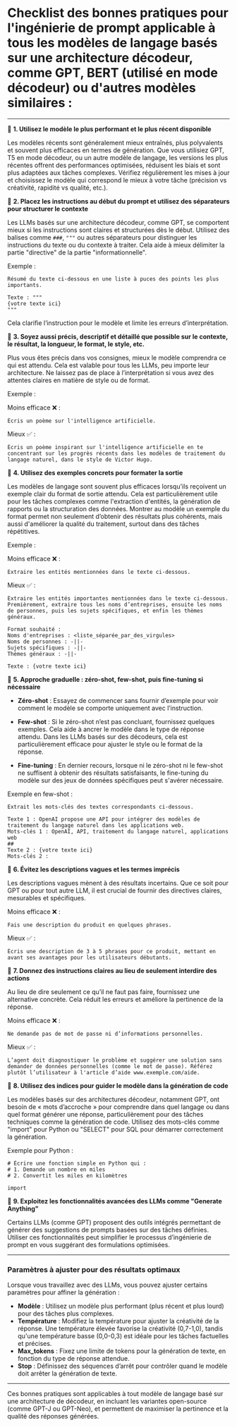 # Checklist des bonnes pratiques pour l'ingénierie de prompt applicable à tous les modèles de langage basés sur une architecture décodeur, comme GPT, BERT (utilisé en mode décodeur) ou d'autres modèles similaires :

---

🔧 **1. Utilisez le modèle le plus performant et le plus récent disponible**

Les modèles récents sont généralement mieux entraînés, plus polyvalents et souvent plus efficaces en termes de génération. Que vous utilisiez GPT, T5 en mode décodeur, ou un autre modèle de langage, les versions les plus récentes offrent des performances optimisées, réduisent les biais et sont plus adaptées aux tâches complexes. Vérifiez régulièrement les mises à jour et choisissez le modèle qui correspond le mieux à votre tâche (précision vs créativité, rapidité vs qualité, etc.).

🔧 **2. Placez les instructions au début du prompt et utilisez des séparateurs pour structurer le contexte**

Les LLMs basés sur une architecture décodeur, comme GPT, se comportent mieux si les instructions sont claires et structurées dès le début. Utilisez des balises comme `###`, `"""` ou autres séparateurs pour distinguer les instructions du texte ou du contexte à traiter. Cela aide à mieux délimiter la partie "directive" de la partie "informationnelle".

Exemple :

```
Résumé du texte ci-dessous en une liste à puces des points les plus importants.

Texte : """
{votre texte ici}
"""
```

Cela clarifie l’instruction pour le modèle et limite les erreurs d’interprétation.

🔧 **3. Soyez aussi précis, descriptif et détaillé que possible sur le contexte, le résultat, la longueur, le format, le style, etc.**

Plus vous êtes précis dans vos consignes, mieux le modèle comprendra ce qui est attendu. Cela est valable pour tous les LLMs, peu importe leur architecture. Ne laissez pas de place à l’interprétation si vous avez des attentes claires en matière de style ou de format.

Exemple :

Moins efficace ❌ :
```
Écris un poème sur l'intelligence artificielle.
```

Mieux ✅ :
```
Écris un poème inspirant sur l'intelligence artificielle en te concentrant sur les progrès récents dans les modèles de traitement du langage naturel, dans le style de Victor Hugo.
```

🔧 **4. Utilisez des exemples concrets pour formater la sortie**

Les modèles de langage sont souvent plus efficaces lorsqu'ils reçoivent un exemple clair du format de sortie attendu. Cela est particulièrement utile pour les tâches complexes comme l'extraction d'entités, la génération de rapports ou la structuration des données. Montrer au modèle un exemple du format permet non seulement d’obtenir des résultats plus cohérents, mais aussi d'améliorer la qualité du traitement, surtout dans des tâches répétitives.

Exemple :

Moins efficace ❌ :
```
Extraire les entités mentionnées dans le texte ci-dessous.
```

Mieux ✅ :
```
Extraire les entités importantes mentionnées dans le texte ci-dessous. Premièrement, extraire tous les noms d’entreprises, ensuite les noms de personnes, puis les sujets spécifiques, et enfin les thèmes généraux.

Format souhaité :
Noms d'entreprises : <liste_séparée_par_des_virgules>
Noms de personnes : -||-
Sujets spécifiques : -||-
Thèmes généraux : -||-

Texte : {votre texte ici}
```

🔧 **5. Approche graduelle : zéro-shot, few-shot, puis fine-tuning si nécessaire**

- **Zéro-shot** : Essayez de commencer sans fournir d’exemple pour voir comment le modèle se comporte uniquement avec l’instruction.
  
- **Few-shot** : Si le zéro-shot n’est pas concluant, fournissez quelques exemples. Cela aide à ancrer le modèle dans le type de réponse attendu. Dans les LLMs basés sur des décodeurs, cela est particulièrement efficace pour ajuster le style ou le format de la réponse.
  
- **Fine-tuning** : En dernier recours, lorsque ni le zéro-shot ni le few-shot ne suffisent à obtenir des résultats satisfaisants, le fine-tuning du modèle sur des jeux de données spécifiques peut s'avérer nécessaire.

Exemple en few-shot :
```
Extrait les mots-clés des textes correspondants ci-dessous.

Texte 1 : OpenAI propose une API pour intégrer des modèles de traitement du langage naturel dans les applications web.
Mots-clés 1 : OpenAI, API, traitement du langage naturel, applications web
##
Texte 2 : {votre texte ici}
Mots-clés 2 :
```

🔧 **6. Évitez les descriptions vagues et les termes imprécis**

Les descriptions vagues mènent à des résultats incertains. Que ce soit pour GPT ou pour tout autre LLM, il est crucial de fournir des directives claires, mesurables et spécifiques.

Moins efficace ❌ :
```
Fais une description du produit en quelques phrases.
```

Mieux ✅ :
```
Écris une description de 3 à 5 phrases pour ce produit, mettant en avant ses avantages pour les utilisateurs débutants.
```

🔧 **7. Donnez des instructions claires au lieu de seulement interdire des actions**

Au lieu de dire seulement ce qu’il ne faut pas faire, fournissez une alternative concrète. Cela réduit les erreurs et améliore la pertinence de la réponse.

Moins efficace ❌ :
```
Ne demande pas de mot de passe ni d’informations personnelles.
```

Mieux ✅ :
```
L’agent doit diagnostiquer le problème et suggérer une solution sans demander de données personnelles (comme le mot de passe). Référez plutôt l’utilisateur à l'article d’aide www.exemple.com/aide.
```

🔧 **8. Utilisez des indices pour guider le modèle dans la génération de code**

Les modèles basés sur des architectures décodeur, notamment GPT, ont besoin de « mots d’accroche » pour comprendre dans quel langage ou dans quel format générer une réponse, particulièrement pour des tâches techniques comme la génération de code. Utilisez des mots-clés comme "import" pour Python ou "SELECT" pour SQL pour démarrer correctement la génération.

Exemple pour Python :
```
# Écrire une fonction simple en Python qui :
# 1. Demande un nombre en miles
# 2. Convertit les miles en kilomètres

import
```

🔧 **9. Exploitez les fonctionnalités avancées des LLMs comme "Generate Anything"**

Certains LLMs (comme GPT) proposent des outils intégrés permettant de générer des suggestions de prompts basées sur des tâches définies. Utiliser ces fonctionnalités peut simplifier le processus d’ingénierie de prompt en vous suggérant des formulations optimisées.

---

### **Paramètres à ajuster pour des résultats optimaux**

Lorsque vous travaillez avec des LLMs, vous pouvez ajuster certains paramètres pour affiner la génération :

- **Modèle** : Utilisez un modèle plus performant (plus récent et plus lourd) pour des tâches plus complexes.
- **Température** : Modifiez la température pour ajuster la créativité de la réponse. Une température élevée favorise la créativité (0,7-1,0), tandis qu'une température basse (0,0-0,3) est idéale pour les tâches factuelles et précises.
- **Max_tokens** : Fixez une limite de tokens pour la génération de texte, en fonction du type de réponse attendue.
- **Stop** : Définissez des séquences d’arrêt pour contrôler quand le modèle doit arrêter la génération de texte.

---

Ces bonnes pratiques sont applicables à tout modèle de langage basé sur une architecture de décodeur, en incluant les variantes open-source (comme GPT-J ou GPT-Neo), et permettent de maximiser la pertinence et la qualité des réponses générées. 
